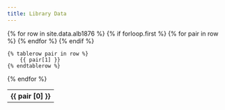 ```yaml
---
title: Library Data
---
```

<table>
  {% for row in site.data.alb1876 %}
    {% if forloop.first %}
	<tr>
		{% for pair in row %}
			<th>{{ pair [0] }}</th>
		{% endfor %}
	</tr>
	{% endif %}
	
	{% tablerow pair in row %}
		{{ pair[1] }}
	{% endtablerow %}
  {% endfor %}
</table>
